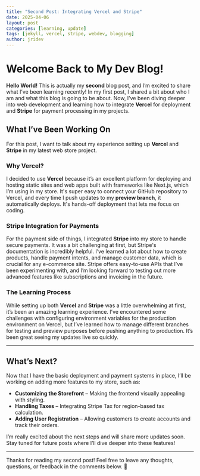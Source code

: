 ```yaml
---
title: "Second Post: Integrating Vercel and Stripe"
date: 2025-04-06
layout: post
categories: [learning, update]
tags: [jekyll, vercel, stripe, webdev, blogging]
author: jridev
---
```


# Welcome Back to My Dev Blog!

**Hello World!** This is actually my **second** blog post, and I’m excited to share what I’ve been learning recently! In my first post, I shared a bit about who I am and what this blog is going to be about. Now, I’ve been diving deeper into web development and learning how to integrate **Vercel** for deployment and **Stripe** for payment processing in my projects.

## What I’ve Been Working On

For this post, I want to talk about my experience setting up **Vercel** and **Stripe** in my latest web store project.

### Why Vercel?

I decided to use **Vercel** because it’s an excellent platform for deploying and hosting static sites and web apps built with frameworks like Next.js, which I’m using in my store. It's super easy to connect your GitHub repository to Vercel, and every time I push updates to my **preview branch**, it automatically deploys. It's hands-off deployment that lets me focus on coding.

### Stripe Integration for Payments

For the payment side of things, I integrated **Stripe** into my store to handle secure payments. It was a bit challenging at first, but Stripe's documentation is incredibly helpful. I’ve learned a lot about how to create products, handle payment intents, and manage customer data, which is crucial for any e-commerce site. Stripe offers easy-to-use APIs that I’ve been experimenting with, and I’m looking forward to testing out more advanced features like subscriptions and invoicing in the future.

### The Learning Process

While setting up both **Vercel** and **Stripe** was a little overwhelming at first, it’s been an amazing learning experience. I’ve encountered some challenges with configuring environment variables for the production environment on Vercel, but I’ve learned how to manage different branches for testing and preview purposes before pushing anything to production. It’s been great seeing my updates live so quickly.

---

## What’s Next?

Now that I have the basic deployment and payment systems in place, I’ll be working on adding more features to my store, such as:

- **Customizing the Storefront** – Making the frontend visually appealing with styling.
- **Handling Taxes** – Integrating Stripe Tax for region-based tax calculation.
- **Adding User Registration** – Allowing customers to create accounts and track their orders.

I’m really excited about the next steps and will share more updates soon. Stay tuned for future posts where I’ll dive deeper into these features!

---

Thanks for reading my second post! Feel free to leave any thoughts, questions, or feedback in the comments below. 🚀
